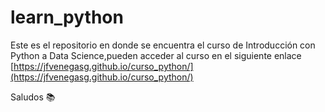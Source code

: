 # learn_python

Este es el repositorio en donde se encuentra el curso de Introducción con Python a Data Science,pueden acceder al curso en el siguiente enlace [https://jfvenegasg.github.io/curso_python/](https://jfvenegasg.github.io/curso_python/)

Saludos 📚
